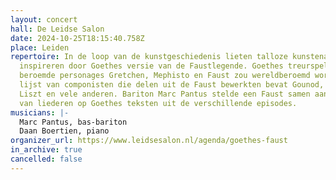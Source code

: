 ```yaml
---
layout: concert
hall: De Leidse Salon
date: 2024-10-25T18:15:40.758Z
place: Leiden
repertoire: In de loop van de kunstgeschiedenis lieten talloze kunstenaars zich
  inspireren door Goethes versie van de Faustlegende. Goethes treurspel met zijn
  beroemde personages Gretchen, Mephisto en Faust zou wereldberoemd worden. De
  lijst van componisten die delen uit de Faust bewerkten bevat Gounod, Berlioz,
  Liszt en vele anderen. Bariton Marc Pantus stelde een Faust samen aan de hand
  van liederen op Goethes teksten uit de verschillende episodes.
musicians: |-
  Marc Pantus, bas-bariton
  Daan Boertien, piano
organizer_url: https://www.leidsesalon.nl/agenda/goethes-faust
in_archive: true
cancelled: false
---
```

